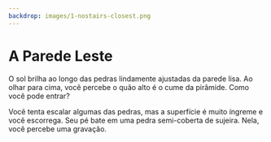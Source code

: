 ```yaml
---
backdrop: images/1-nostairs-closest.png
---
```


# A Parede Leste

O sol brilha ao longo das pedras lindamente ajustadas da parede lisa. Ao olhar para cima, você percebe o quão alto é o cume da pirâmide. Como você pode entrar?

Você tenta escalar algumas das pedras, mas a superfície é muito íngreme e você escorrega. Seu pé bate em uma pedra semi-coberta de sujeira. Nela, você percebe uma gravação.

<Item id="5" />

<Page url="952" instructions="Esta é mais difícil de decifrar, mas o seu guia declara: '1: A longitude mede em torno de _____ de leste a oeste, com 0 ° no Meridiano de Greenwich'. Você clica no URL que aparece ao lado da imagem do glifo." action="Caminhe para o norte" condition="5" />
